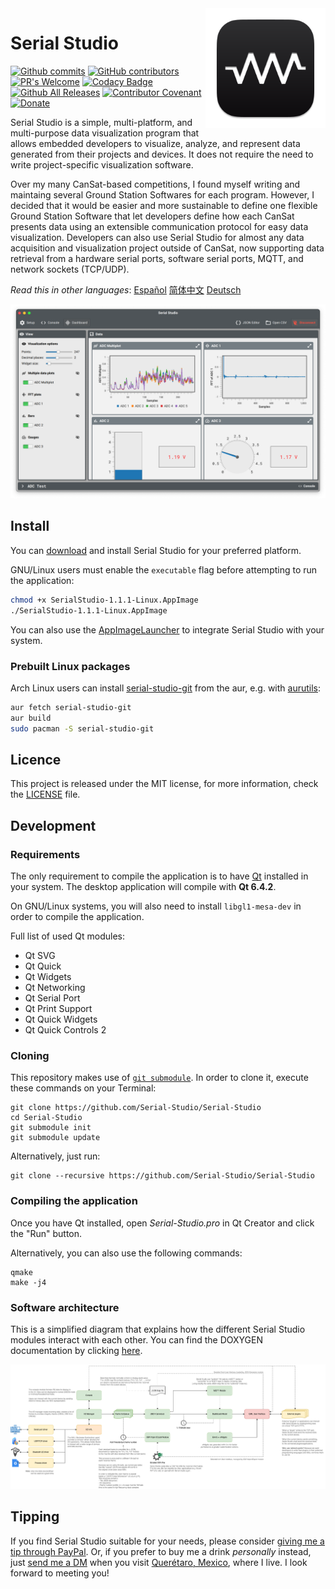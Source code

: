 <a href="#">
    <img width="192px" height="192px" src="doc/icon.svg" align="right" />
</a>

# Serial Studio

[![Github commits](https://img.shields.io/github/last-commit/Serial-Studio/Serial-Studio)](https://github.com/Serial-Studio/Serial-Studio/commits/master)
[![GitHub contributors](https://img.shields.io/github/contributors/Serial-Studio/Serial-Studio)](https://github.com/Serial-Studio/Serial-Studio/graphs/contributors)
[![PR's Welcome](https://img.shields.io/badge/PRs-welcome-brightgreen.svg?style=flat)](https://github.com/Serial-Studio/Serial-Studio/pull/new)
[![Codacy Badge](https://app.codacy.com/project/badge/Grade/4b6f3ce14a684704980fea31d8c1632e)](https://www.codacy.com/gh/Serial-Studio/Serial-Studio/dashboard?utm_source=github.com&amp;utm_medium=referral&amp;utm_content=Serial-Studio/Serial-Studio&amp;utm_campaign=Badge_Grade)
[![Github All Releases](https://img.shields.io/github/downloads/Serial-Studio/Serial-Studio/total.svg)](https://github.com/Serial-Studio/Serial-Studio/releases/)
[![Contributor Covenant](https://img.shields.io/badge/Contributor%20Covenant-v1.4%20adopted-ff69b4.svg)](CODE_OF_CONDUCT.md)
[![Donate](https://img.shields.io/badge/Donate-PayPal-green.svg)](https://www.paypal.com/donate?hosted_button_id=XN68J47QJKYDE)

Serial Studio is a simple, multi-platform, and multi-purpose data visualization program that allows embedded developers to visualize, analyze, and represent data generated from their projects and devices. It does not require the need to write project-specific visualization software.

Over my many CanSat-based competitions, I found myself writing and maintaing several Ground Station Softwares for each program. However, I decided that it would be easier and more sustainable to define one flexible Ground Station Software that let developers define how each CanSat presents data using an extensible communication protocol for easy data visualization. Developers can also use Serial Studio for almost any data acquisition and visualization project outside of CanSat, now supporting data retrieval from a hardware serial ports, software serial ports, MQTT, and network sockets (TCP/UDP).

*Read this in other languages*: [Español](doc/README_ES.md) [简体中文](doc/README_ZH.md) [Deutsch](doc/README_DE.md)

![Software usage](doc/mockup.png)

## Install

You can [download](https://github.com/Serial-Studio/Serial-Studio/releases/latest) and install Serial Studio for your preferred platform.

GNU/Linux users must enable the `executable` flag before attempting to run the application:

```bash
chmod +x SerialStudio-1.1.1-Linux.AppImage
./SerialStudio-1.1.1-Linux.AppImage
```

You can also use the [AppImageLauncher](https://github.com/TheAssassin/AppImageLauncher/) to integrate Serial Studio with your system.

### Prebuilt Linux packages

Arch Linux users can install [serial-studio-git](https://aur.archlinux.org/packages/serial-studio-git/) from the aur, e.g. with [aurutils](https://aur.archlinux.org/packages/aurutils/):

```bash
aur fetch serial-studio-git
aur build
sudo pacman -S serial-studio-git
```

## Licence

This project is released under the MIT license, for more information, check the [LICENSE](LICENSE.md) file.

## Development

### Requirements

The only requirement to compile the application is to have [Qt](http://www.qt.io/download-open-source/) installed in your system. The desktop application will compile with **Qt 6.4.2**.

On GNU/Linux systems, you will also need to install `libgl1-mesa-dev` in order to compile the application.

Full list of used Qt modules:

- Qt SVG
- Qt Quick
- Qt Widgets
- Qt Networking
- Qt Serial Port
- Qt Print Support
- Qt Quick Widgets
- Qt Quick Controls 2

### Cloning

This repository makes use of [`git submodule`](https://git-scm.com/book/en/v2/Git-Tools-Submodules). In order to clone it, execute these commands on your Terminal:

	git clone https://github.com/Serial-Studio/Serial-Studio
	cd Serial-Studio
	git submodule init
	git submodule update

Alternatively, just run:

	git clone --recursive https://github.com/Serial-Studio/Serial-Studio

### Compiling the application

Once you have Qt installed, open *Serial-Studio.pro* in Qt Creator and click the "Run" button.

Alternatively, you can also use the following commands:

	qmake
	make -j4
	
### Software architecture

This is a simplified diagram that explains how the different Serial Studio modules interact with each other. You can find the DOXYGEN documentation by clicking [here](https://serial-studio.github.io/hackers/).

![Architecture](doc/architecture/architecture.png)
	
## Tipping

If you find Serial Studio suitable for your needs, please consider [giving me a tip through PayPal](https://www.paypal.com/donate?hosted_button_id=XN68J47QJKYDE). Or, if you prefer to buy me a drink *personally* instead, just [send me a DM](https://instagram.com/aspatru) when you visit [Querétaro, Mexico](https://en.wikipedia.org/wiki/Querétaro), where I live. I look forward to meeting you!


